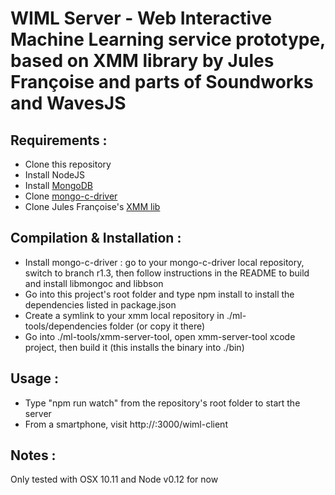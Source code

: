 # WIML Server - Web Interactive Machine Learning service prototype, based on XMM library by Jules Françoise and parts of Soundworks and WavesJS

## Requirements :

- Clone this repository
- Install NodeJS
- Install [MongoDB](https://docs.mongodb.org/manual/installation/)
- Clone [mongo-c-driver](https://github.com/mongodb/mongo-c-driver)
- Clone Jules Françoise's [XMM lib](https://github.com/JulesFrancoise/xmm)

## Compilation & Installation :

- Install mongo-c-driver : go to your mongo-c-driver local repository, switch to branch r1.3, then follow instructions in the README to build and install libmongoc and libbson
- Go into this project's root folder and type npm install to install the dependencies listed in package.json
- Create a symlink to your xmm local repository in ./ml-tools/dependencies folder (or copy it there)
- Go into ./ml-tools/xmm-server-tool, open xmm-server-tool xcode project, then build it (this installs the binary into ./bin)

## Usage :

- Type "npm run watch" from the repository's root folder to start the server
- From a smartphone, visit http://<YOUR-IP>:3000/wiml-client

## Notes :

Only tested with OSX 10.11 and Node v0.12 for now